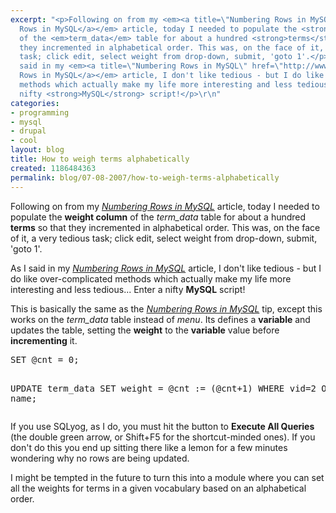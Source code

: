 ```yaml
---
excerpt: "<p>Following on from my <em><a title=\"Numbering Rows in MySQL\" href=\"http://www.thingy-ma-jig.co.uk/blog/02-01-2007/ordering-menu-items-alphabetically\">Numbering
  Rows in MySQL</a></em> article, today I needed to populate the <strong>weight column</strong>
  of the <em>term_data</em> table for about a hundred <strong>terms</strong> so that
  they incremented in alphabetical order. This was, on the face of it, a very tedious
  task; click edit, select weight from drop-down, submit, 'goto 1'.</p>\r\n<p>As I
  said in my <em><a title=\"Numbering Rows in MySQL\" href=\"http://www.thingy-ma-jig.co.uk/blog/02-01-2007/ordering-menu-items-alphabetically\">Numbering
  Rows in MySQL</a></em> article, I don't like tedious - but I do like over-complicated
  methods which actually make my life more interesting and less tedious... Enter a
  nifty <strong>MySQL</strong> script!</p>\r\n"
categories:
- programming
- mysql
- drupal
- cool
layout: blog
title: How to weigh terms alphabetically
created: 1186484363
permalink: blog/07-08-2007/how-to-weigh-terms-alphabetically
---
```

<p>Following on from my <em><a title="Numbering Rows in MySQL" href="http://www.thingy-ma-jig.co.uk/blog/02-01-2007/ordering-menu-items-alphabetically">Numbering Rows in MySQL</a></em> article, today I needed to populate the <strong>weight column</strong> of the <em>term_data</em> table for about a hundred <strong>terms</strong> so that they incremented in alphabetical order. This was, on the face of it, a very tedious task; click edit, select weight from drop-down, submit, 'goto 1'.</p>
<p>As I said in my <em><a title="Numbering Rows in MySQL" href="http://www.thingy-ma-jig.co.uk/blog/02-01-2007/ordering-menu-items-alphabetically">Numbering Rows in MySQL</a></em> article, I don't like tedious - but I do like over-complicated methods which actually make my life more interesting and less tedious... Enter a nifty <strong>MySQL</strong> script!</p>
<!--break-->
<p>This is basically the same as the <em><a title="Numbering Rows in MySQL" href="http://www.thingy-ma-jig.co.uk/blog/02-01-2007/ordering-menu-items-alphabetically">Numbering Rows in MySQL</a></em> tip, except this works on the <em>term_data</em> table instead of <em>menu</em>. Its defines a <strong>variable</strong> and updates the table, setting the <strong>weight</strong> to the <strong>variable</strong> value before <strong>incrementing</strong> it.</p>
<pre language="mysql">
SET @cnt = 0;

UPDATE term_data
SET weight = @cnt := (@cnt+1)
WHERE vid=2
ORDER BY name;
</pre>
<p>If you use SQLyog, as I do, you must hit the button to <strong>Execute All Queries</strong> (the double green arrow, or Shift+F5 for the shortcut-minded ones). If you don't do this you end up sitting there like a lemon for a few minutes wondering why no rows are being updated.</p>
<p>I might be tempted in the future to turn this into a module where you can set all the weights for terms in a given vocabulary based on an alphabetical order.</p>
